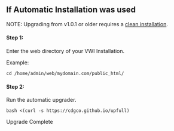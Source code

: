 ## If Automatic Installation was used

NOTE: Upgrading from v1.0.1 or older requires a [clean installation](auto-install).

#### Step 1:
Enter the web directory of your VWI Installation.

Example:
```shell
cd /home/admin/web/mydomain.com/public_html/
```
#### Step 2:
Run the automatic upgrader.
```shell
bash <(curl -s https://cdgco.github.io/upfull)
```
Upgrade Complete
